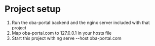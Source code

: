 # Project setup

1) Run the oba-portal backend and the nginx server included with that project
2) Map oba-portal.com to 127.0.0.1 in your hosts file
3) Start this project with ng serve --host oba-portal.com

